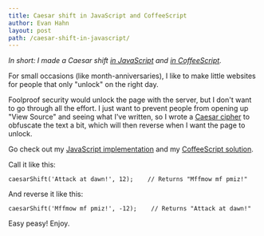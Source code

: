 ```yaml
---
title: Caesar shift in JavaScript and CoffeeScript
author: Evan Hahn
layout: post
path: /caesar-shift-in-javascript/
---
```


_In short: I made a Caesar shift [in JavaScript](https://gist.github.com/2587465) and [in CoffeeScript](https://gist.github.com/2626784)._

For small occasions (like month-anniversaries), I like to make little websites for people that only "unlock" on the right day.

Foolproof security would unlock the page with the server, but I don't want to go through all the effort. I just want to prevent people from opening up "View Source" and seeing what I've written, so I wrote a [Caesar cipher](https://en.wikipedia.org/wiki/Caesar_cipher) to obfuscate the text a bit, which will then reverse when I want the page to unlock.

Go check out my [JavaScript implementation](https://gist.github.com/2587465) and my [CoffeeScript solution](https://gist.github.com/2626784).

Call it like this:

    caesarShift('Attack at dawn!', 12);    // Returns "Mffmow mf pmiz!"

And reverse it like this:

    caesarShift('Mffmow mf pmiz!', -12);    // Returns "Attack at dawn!"

Easy peasy! Enjoy.
